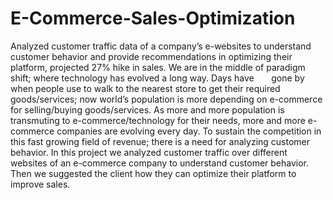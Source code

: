 # E-Commerce-Sales-Optimization

Analyzed customer traffic data of a company’s e-websites to understand customer behavior and provide recommendations in optimizing their platform, projected 27% hike in sales.
We are in the middle of paradigm shift; where technology has evolved a long way. Days have       gone by when people use to walk to the nearest store to get their required goods/services; now world’s population is more depending on e-commerce for selling/buying goods/services. As more and more population is transmuting to e-commerce/technology for their needs, more and more e-commerce companies are evolving every day. To sustain the competition in this fast growing field of revenue; there is a need for analyzing customer behavior.
In this project we analyzed customer traffic over different websites of an e-commerce company to understand customer behavior. Then we suggested the client how they can optimize their platform to improve sales.
